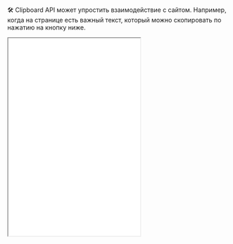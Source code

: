 🛠 Clipboard API может упростить взаимодействие с сайтом. Например, когда на странице есть важный текст, который можно скопировать по нажатию на кнопку ниже.

<iframe title="Копирование и вставка текста по нажатию на кнопки" src="demos/copy-paste-text/" height="450"></iframe>
